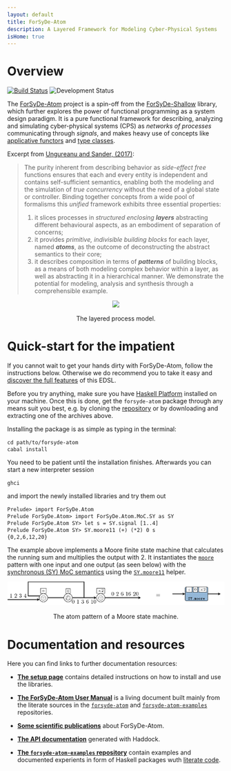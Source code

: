 ```yaml
---
layout: default
title: ForSyDe-Atom
description: A Layered Framework for Modeling Cyber-Physical Systems 
isHome: true
---
```



# Overview

[![Build Status](https://travis-ci.org/forsyde/forsyde-atom.svg?branch=master)](https://travis-ci.org/forsyde/forsyde-atom)
![Development Status](assets/images/active.svg)

The [ForSyDe-Atom]() project is a spin-off from the [ForSyDe-Shallow]({{site.parent-url}}/forsyde-shallow) library, which further explores the power of functional programming as a system design paradigm. It is a pure functional framework for describing, analyzing and simulating cyber-physical systems (CPS) as *networks of processes* communicating through *signals*, and makes heavy use of concepts like [applicative functors](https://wiki.haskell.org/Applicative_functor) and [type classes](https://en.wikibooks.org/wiki/Haskell/Classes_and_types). 

Excerpt from [Ungureanu and Sander, (2017)](https://forsyde.github.io/publications_bib.html#UngMed2018a):

> The purity inherent from describing behavior as *side-effect free* functions ensures that each and every entity is independent and contains self-sufficient semantics, enabling both the modeling and the simulation of *true concurrency* without the need of a global state or controller. Binding together concepts from a wide pool of formalisms this *unified* framework exhibits three essential properties: 
> 1. it slices processes in *structured enclosing **layers*** abstracting different behavioural aspects, as an embodiment of separation of concerns; 
> 1. it provides *primitive, indivisible building blocks* for each layer, named ***atoms***, as the outcome of deconstructing the abstract semantics to their core; 
> 1. it describes composition in terms of ***patterns*** of building blocks, as a means of both modeling complex behavior within a layer, as well as abstracting it in a hierarchical manner. We demonstrate the potential for modeling, analysis and synthesis through a comprehensible example.

<p align="center"><img src="https://forsyde.github.io/forsyde-latex/assets/svg/example-pictures-layered.svg"></p>
<p align="center">The layered process model.</p>

# Quick-start for the impatient

If you cannot wait to get your hands dirty with ForSyDe-Atom, follow the instructions below. Otherwise we do recommend you to take it easy and [discover the full features](#documentation-and-resources) of this EDSL.

Before you try anything, make sure you have [Haskell Platform](https://www.haskell.org/platform/) installed on your machine. Once this is done, get the `forsyde-atom` package through any means suit you best, e.g. by cloning the [repository](https://github.com/forsyde/forsyde-atom) or by downloading and extracting one of the archives above.

Installing the package is as simple as typing in the terminal:

    cd path/to/forsyde-atom
	cabal install
	
You need to be patient until the installation finishes. Afterwards you can start a new interpreter session

    ghci

and import the newly installed libraries and try them out

    Prelude> import ForSyDe.Atom
	Prelude ForSyDe.Atom> import ForSyDe.Atom.MoC.SY as SY
    Prelude ForSyDe.Atom SY> let s = SY.signal [1..4]
    Prelude ForSyDe.Atom SY> SY.moore11 (+) (*2) 0 s
	{0,2,6,12,20}

The example above implements a Moore finite state machine that calculates the running sum and multiplies the output with 2. It instantiates the [`moore`](api/ForSyDe-Atom-MoC.html#v:moore22) pattern with one input and one output (as seen below) with the [synchronous (SY) MoC semantics](api/ForSyDe-Atom-MoC-SY.html) using the [`SY.moore11`](http://localhost:4000/api/ForSyDe-Atom-MoC.html#v:moore22) helper. 

<p align="center"><img src="assets/images/moore.png"></p>
<p align="center">The atom pattern of a Moore state machine.</p>


# Documentation and resources

Here you can find links to further documentation resources:

 * [**The setup page**](setup) contains detailed instructions on how to install and use the libraries.

 * [**The ForSyDe-Atom User Manual**](assets/manual.pdf) is a living document built mainly from the literate sources in the [`forsyde-atom`](https://github.com/forsyde/forsyde-atom) and [`forsyde-atom-examples`](https://github.com/forsyde/forsyde-atom-examples) repositories.

 * [**Some scientific publications**](publications) about ForSyDe-Atom.

 * [**The API documentation**](api) generated with Haddock.

 * [**The `forsyde-atom-examples` repository**](https://github.com/forsyde/forsyde-atom-examples) contain examples and documented experients in form of Haskell packages wuth [literate code](https://en.wikipedia.org/wiki/Literate_programming).

